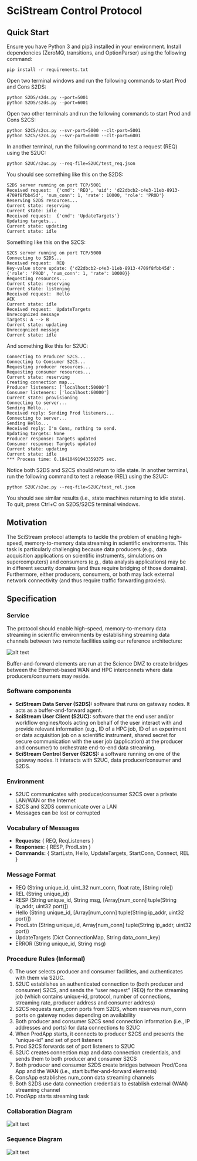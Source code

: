 # SciStream Control Protocol

## Quick Start
Ensure you have Python 3 and pip3 installed in your environment.
Install dependencies (ZeroMQ, transitions, and OptionParser) using the following command:
~~~
pip install -r requirements.txt
~~~~

Open two terminal windows and run the following commands to start Prod and Cons S2DS:
~~~
python S2DS/s2ds.py --port=5001
python S2DS/s2ds.py --port=6001
~~~

Open two other terminals and run the following commands to start Prod and Cons S2CS:
~~~
python S2CS/s2cs.py --svr-port=5000 --clt-port=5001
python S2CS/s2cs.py --svr-port=6000 --clt-port=6001
~~~

In another terminal, run the following command to test a request (REQ) using the S2UC:
~~~
python S2UC/s2uc.py --req-file=S2UC/test_req.json
~~~

You should see something like this on the S2DS:
~~~
S2DS server running on port TCP/5001
Received request:  {'cmd': 'REQ', 'uid': 'd22dbcb2-c4e3-11eb-8913-4709f8fbb45d', 'num_conn': 1, 'rate': 10000, 'role': 'PROD'}
Reserving S2DS resources...
Current state: reserving
Current state: idle
Received request:  {'cmd': 'UpdateTargets'}
Updating targets...
Current state: updating
Current state: idle
~~~

Something like this on the S2CS:
~~~
S2CS server running on port TCP/5000
Connecting to S2DS...
Received request:  REQ
Key-value store update: {'d22dbcb2-c4e3-11eb-8913-4709f8fbb45d': {'role': 'PROD', 'num_conn': 1, 'rate': 10000}}
Requesting resources...
Current state: reserving
Current state: listening
Received request:  Hello
ACK
Current state: idle
Received request:  UpdateTargets
Unrecognized message
Targets: A --> B
Current state: updating
Unrecognized message
Current state: idle
~~~

And something like this for S2UC:
~~~
Connecting to Producer S2CS...
Connecting to Consumer S2CS...
Requesting producer resources...
Requesting consumer resources...
Current state: reserving
Creating connection map...
Producer listeners: ['localhost:50000']
Consumer listeners: ['localhost:60000']
Current state: provisioning
Connecting to server...
Sending Hello...
Received reply: Sending Prod listeners...
Connecting to server...
Sending Hello...
Received reply: I'm Cons, nothing to send.
Updating targets: None
Producer response: Targets updated
Consumer response: Targets updated
Current state: updating
Current state: idle
*** Process time: 0.18410491943359375 sec.
~~~

Notice both S2DS and S2CS should return to idle state.
In another terminal, run the following command to test a release (REL) using the S2UC:
~~~
python S2UC/s2uc.py --req-file=S2UC/test_rel.json
~~~

You should see similar results (i.e., state machines returning to idle state).
To quit, press Ctrl+C on S2DS/S2CS terminal windows.

## Motivation
The SciStream protocol attempts to tackle the problem of enabling high-speed,
memory-to-memory data streaming in scientific environments.
This task is particularly challenging because data producers
(e.g., data acquisition applications on scientific instruments, simulations on supercomputers)
and consumers (e.g., data analysis applications) may be in different security domains
(and thus require bridging of those domains).
Furthermore, either producers, consumers, or both may lack external network connectivity (and thus require traffic forwarding proxies).

## Specification

### Service
The protocol should enable high-speed, memory-to-memory data streaming in scientific environments
by establishing streaming data channels between two remote facilities using our reference architecture:

![alt text](figures/simple-arch.png "SciStream architecture")

Buffer-and-forward elements are run at the Science DMZ to create bridges between the Ethernet-based WAN and HPC interconnets where data producers/consumers may reside.

### Software components
* **SciStream Data Server (S2DS):** software that runs on gateway nodes. It acts as a buffer-and-forward agent.
* **SciStream User Client (S2UC):** software that the end user and/or workflow engines/tools acting on behalf of the user interact with and provide relevant information (e.g., ID of a HPC job, ID of an experiment or data acquisition job on a scientific instrument, shared secret for secure communication with the user job (application) at the producer and consumer) to orchestrate end-to-end data streaming.
* **SciStream Control Server (S2CS):** a software running on one of the gateway nodes. It interacts with S2UC, data producer/consumer and S2DS.

### Environment
* S2UC communicates with producer/consumer S2CS over a private LAN/WAN or the Internet
* S2CS and S2DS communicate over a LAN
* Messages can be lost or corrupted

### Vocabulary of Messages
* **Requests:** { REQ, ReqListeners }
* **Responses:** { RESP, ProdLstn }
* **Commands:** { StartLstn, Hello, UpdateTargets, StartConn, Connect, REL }

### Message Format
* REQ (String unique_id, uint_32 num_conn, float rate, [String role])
* REL (String unique_id)
* RESP (String unique_id, String msg, [Array[num_conn] tuple(String ip_addr, uint32 port)])
* Hello (String unique_id, [Array[num_conn] tuple(String ip_addr, uint32 port)])
* ProdLstn (String unique_id, Array[num_conn] tuple(String ip_addr, uint32 port))
* UpdateTargets (Dict ConnectionMap, String data_conn_key)
* ERROR (String unique_id, String msg)

### Procedure Rules (Informal)
0. The user selects producer and consumer facilities, and authenticates with them via S2UC.
1. S2UC establishes an authenticated connection to (both producer and consumer) S2CS, and sends the “user request” (REQ) for the streaming job (which contains unique-id, protocol, number of connections, streaming rate, producer address and consumer address)
2. S2CS requests num_conn ports from S2DS, whom reserves num_conn ports on gateway nodes depending on availability
3. Both producer and consumer S2CS send connection information (i.e., IP addresses and ports) for data connections to S2UC
4. When ProdApp starts, it connects to producer S2CS and presents the “unique-id” and set of port listeners
5. Prod S2CS forwards set of port listeners to S2UC
6. S2UC creates connection map and data connection credentials, and sends them to both producer and consumer S2CS
7. Both producer and consumer S2DS create bridges between Prod/Cons App and the WAN (i.e., start buffer-and-forward elements)
8. ConsApp establishes num_conn data streaming channels
9. Both S2DS use data connection credentials to establish external (WAN) streaming channel
10. ProdApp starts streaming task

### Collaboration Diagram

![alt text](figures/collaboration-diagram.png "SciStream collaboration diagram")

### Sequence Diagram

![alt text](figures/scistream-protocol-simple.png "SciStream sequence diagram")
